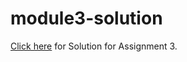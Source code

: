 # module3-solution
<a href="https://sriramkg.github.io/module3-solution/" target="_blank">Click here</a> for Solution for Assignment 3.
